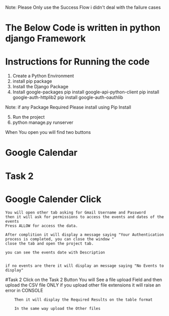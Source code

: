 

Note: Please Only use the Success Flow 
		i didn't deal with the failure cases

# The Below Code is written in python django Framework
# Instructions for Running the code 

1. Create a Python Environment
2. install pip package
3. Install the Django Package
4. Install google-packages 
	pip install google-api-python-client 
	pip install google-auth-httplib2 
	pip install google-auth-oauthlib
	
Note: if any Package Required Please install using Pip Install
	
5. Run the project 
6. python manage.py runserver

When You open you will find two buttons 
# Google Calendar
# Task 2

# Google Calender Click 
	You will open other tab asking for Gmail Username and Password 
	then it will ask for permissions to access the events and dates of the events 
	Press ALLOW for access the data.
	
	After complition it will display a message saying "Your Authentication process is completed, you can close the window "
	close the tab and open the project tab.
	
	you can see the events date with Description 
	
	
	if no events are there it will display an message saying "No Events to display"
	
#Task 2 
		Click on the Task 2 Button
		You will See a file upload Field  and then upload the CSV file ONLY 
		if you  upload other file extensions it will raise an error in CONSOLE
		
		Then it will display the Required Results on the table format
		
		In the same way upload the Other files 
		
		
		





  